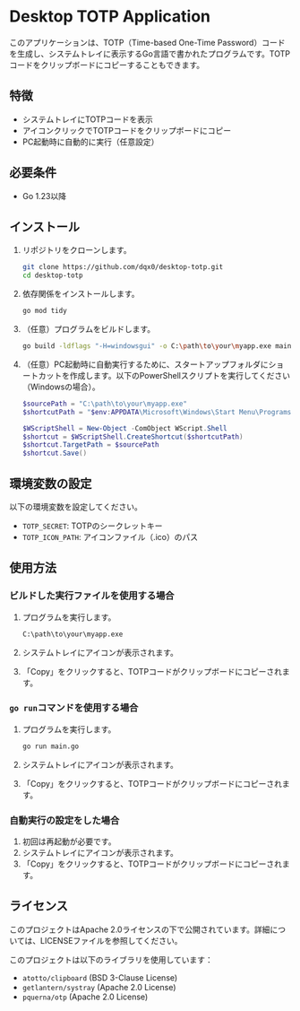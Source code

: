 # Desktop TOTP Application

このアプリケーションは、TOTP（Time-based One-Time Password）コードを生成し、システムトレイに表示するGo言語で書かれたプログラムです。TOTPコードをクリップボードにコピーすることもできます。

## 特徴
- システムトレイにTOTPコードを表示
- アイコンクリックでTOTPコードをクリップボードにコピー
- PC起動時に自動的に実行（任意設定）

## 必要条件
- Go 1.23以降

## インストール

1. リポジトリをクローンします。

    ```sh
    git clone https://github.com/dqx0/desktop-totp.git
    cd desktop-totp
    ```

2. 依存関係をインストールします。

    ```sh
    go mod tidy
    ```

3. （任意）プログラムをビルドします。

    ```sh
    go build -ldflags "-H=windowsgui" -o C:\path\to\your\myapp.exe main.go
    ```

4. （任意）PC起動時に自動実行するために、スタートアップフォルダにショートカットを作成します。以下のPowerShellスクリプトを実行してください（Windowsの場合）。

    ```powershell
    $sourcePath = "C:\path\to\your\myapp.exe"
    $shortcutPath = "$env:APPDATA\Microsoft\Windows\Start Menu\Programs\Startup\myapp.lnk"

    $WScriptShell = New-Object -ComObject WScript.Shell
    $shortcut = $WScriptShell.CreateShortcut($shortcutPath)
    $shortcut.TargetPath = $sourcePath
    $shortcut.Save()
    ```

## 環境変数の設定

以下の環境変数を設定してください。

- `TOTP_SECRET`: TOTPのシークレットキー
- `TOTP_ICON_PATH`: アイコンファイル（.ico）のパス

## 使用方法

### ビルドした実行ファイルを使用する場合

1. プログラムを実行します。

    ```sh
    C:\path\to\your\myapp.exe
    ```

2. システムトレイにアイコンが表示されます。
3. 「Copy」をクリックすると、TOTPコードがクリップボードにコピーされます。

### `go run`コマンドを使用する場合

1. プログラムを実行します。

    ```sh
    go run main.go
    ```

2. システムトレイにアイコンが表示されます。
3. 「Copy」をクリックすると、TOTPコードがクリップボードにコピーされます。

### 自動実行の設定をした場合

1. 初回は再起動が必要です。
2. システムトレイにアイコンが表示されます。
3. 「Copy」をクリックすると、TOTPコードがクリップボードにコピーされます。

## ライセンス

このプロジェクトはApache 2.0ライセンスの下で公開されています。詳細については、LICENSEファイルを参照してください。

このプロジェクトは以下のライブラリを使用しています：

- `atotto/clipboard` (BSD 3-Clause License)
- `getlantern/systray` (Apache 2.0 License)
- `pquerna/otp` (Apache 2.0 License)